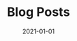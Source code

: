---
title: "Blog Posts"
date: 2021-01-01
summary: "Lorem, ipsum dolor sit amet consectetur adipisicing elit. Aut, tempora?"
---